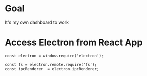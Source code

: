 # Goal
It's my own dashboard to work

# Access Electron from React App
```
const electron = window.require('electron');

const fs = electron.remote.require('fs');
const ipcRenderer  = electron.ipcRenderer;
```